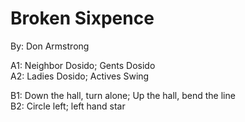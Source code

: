 # Broken Sixpence
By: Don Armstrong

A1: Neighbor Dosido; Gents Dosido  
A2: Ladies Dosido; Actives Swing

B1: Down the hall, turn alone; Up the hall, bend the line  
B2: Circle left; left hand star